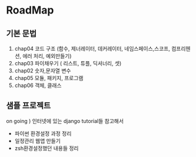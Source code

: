# RoadMap
## 기본 문법
1. chap04 코드 구조 (함수, 제너레이터, 데커레이터, 네임스페이스,스코프, 컴프리헨션, 에러 처리, 예외만들기)
2. chap03 파이채우기 ( 리스트, 튜플, 딕셔너리, 셋)
3. chap02 숫자,문자열 변수
4. chap05 모듈, 패키지, 프로그램
5. chap06 객체, 클래스

## 샘플 프로젝트
on going ) 인터넷에 있는 django tutorial들 참고해서  
 * 파이썬 환경설정 과정 정리  
 * 일정관리 웹앱 만들기  
 * zsh환경설정했던 내용들 정리    

